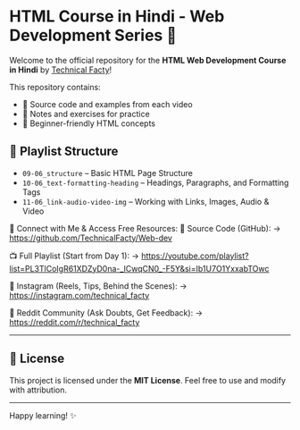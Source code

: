# HTML Course in Hindi - Web Development Series 🚀

Welcome to the official repository for the **HTML Web Development Course in Hindi** by [Technical Facty](https://www.youtube.com/@technical_facty)!

This repository contains:
- 📁 Source code and examples from each video
- 📒 Notes and exercises for practice
- 🧠 Beginner-friendly HTML concepts

## 📅 Playlist Structure

- `09-06_structure` – Basic HTML Page Structure  
- `10-06_text-formatting-heading` – Headings, Paragraphs, and Formatting Tags  
- `11-06_link-audio-video-img` – Working with Links, Images, Audio & Video

🔗 Connect with Me & Access Free Resources:
📂 Source Code (GitHub):
→ https://github.com/TechnicalFacty/Web-dev

📺 Full Playlist (Start from Day 1):
→ https://youtube.com/playlist?list=PL3TlCoIgR61XDZyD0na-_lCwqCN0_-F5Y&si=Ib1U7O1YxxabTOwc

📸 Instagram (Reels, Tips, Behind the Scenes):
→ https://instagram.com/technical_facty

👥 Reddit Community (Ask Doubts, Get Feedback):
→ https://reddit.com/r/technical_facty

---

## 📜 License

This project is licensed under the **MIT License**. Feel free to use and modify with attribution.

---

Happy learning! ✨
